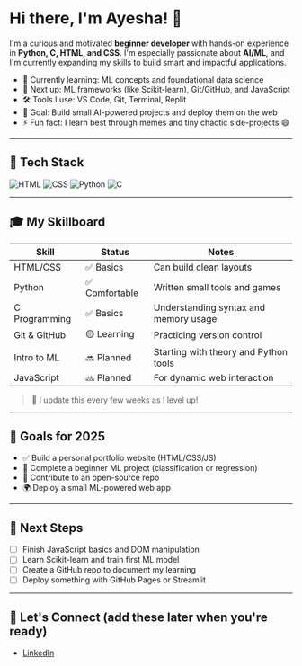 # Hi there, I'm Ayesha! 👋

I'm a curious and motivated **beginner developer** with hands-on experience in **Python, C, HTML, and CSS**. I'm especially passionate about **AI/ML**, and I'm currently expanding my skills to build smart and impactful applications.

- 🌱 Currently learning: ML concepts and foundational data science
- 🧠 Next up: ML frameworks (like Scikit-learn), Git/GitHub, and JavaScript
- 🛠️ Tools I use: VS Code, Git, Terminal, Replit
- 🎯 Goal: Build small AI-powered projects and deploy them on the web
- ⚡ Fun fact: I learn best through memes and tiny chaotic side-projects 😄

---

## 🧠 Tech Stack

![HTML](https://img.shields.io/badge/-HTML-E34F26?style=flat-square&logo=html5&logoColor=white)
![CSS](https://img.shields.io/badge/-CSS-1572B6?style=flat-square&logo=css3)
![Python](https://img.shields.io/badge/-Python-3776AB?style=flat-square&logo=python&logoColor=white)
![C](https://img.shields.io/badge/-C-00599C?style=flat-square&logo=c&logoColor=white)

---

## 🎓 My Skillboard

| Skill             | Status        | Notes                                  |
|------------------|---------------|----------------------------------------|
| HTML/CSS         | ✅ Basics      | Can build clean layouts                |
| Python           | ✅ Comfortable | Written small tools and games          |
| C Programming    | ✅ Basics      | Understanding syntax and memory usage  |
| Git & GitHub     | 🟡 Learning    | Practicing version control             |
| Intro to ML      | 🔜 Planned     | Starting with theory and Python tools  |
| JavaScript       | 🔜 Planned     | For dynamic web interaction            |

> 🔁 I update this every few weeks as I level up!

---

## 🎯 Goals for 2025

- ✅ Build a personal portfolio website (HTML/CSS/JS)
- 🚧 Complete a beginner ML project (classification or regression)
- 🔁 Contribute to an open-source repo
- 🌍 Deploy a small ML-powered web app

---

## 🧭 Next Steps

- [ ] Finish JavaScript basics and DOM manipulation
- [ ] Learn Scikit-learn and train first ML model
- [ ] Create a GitHub repo to document my learning
- [ ] Deploy something with GitHub Pages or Streamlit

---

## 🚀 Let's Connect (add these later when you're ready)

- [LinkedIn](www.linkedin.com/in/ayeshaxsa)

